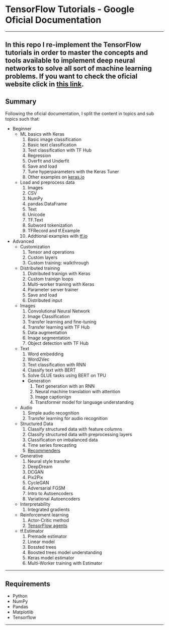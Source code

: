 # TensorFlow Tutorials - Google Oficial Documentation
---
In this repo I re-implement the TensorFlow tutorials in order to master the concepts and tools available to implement deep neural networks to solve all sort of machine learning problems.
If you want to check the oficial website click in [this link](https://www.tensorflow.org/learn).
---
## Summary

Following the oficial documentation, I split the content in topics and sub topics such that:
- Beginner
  * ML basics with Keras
    1. Basic image classification
    2. Basic text classification
    3. Text classification with TF Hub
    4. Regression
    5. Overfit and Underfit
    6. Save and load
    7. Tune hyperparameters with the Keras Tuner
    8. Other examples on [keras.io](https://keras.io/examples/)
  * Load and preprocess data
    1. Images
    2. CSV
    3. NumPy
    4. pandas.DataFrame
    5. Text
    6. Unicode
    7. TF.Text
    8. Subword tokenization
    9. TFRecord and tf.Example
    10. Addtional examples with [tf.io](https://github.com/tensorflow/io#tensorflow-io)
- Advanced
  * Customization
    1. Tensor and operations
    2. Custom layers
    3. Custom training: walkthrough
  * Distributed training
    1. Distributed trainign with Keras
    2. Custom trainign loops
    3. Multi-worker training with Keras
    4. Parameter server trainer
    5. Save and load
    6. Distributed input
  * Images
    1. Convolutional Neural Network
    2. Image Classification
    3. Transfer learning and fine-tuning
    4. Transfer learning with TF Hub
    5. Data augmentation
    6. Image segmentation
    7. Object detection with TF Hub
  * Text
    1. Word embedding
    2. Word2Vec
    3. Text classification with RNN
    4. Classify text with BERT
    5. Solve GLUE tasks using BERT on TPU
    - Generation
      1. Text generation with an RNN
      2. Neural machine translation with attention
      3. Image captionign
      4. Transformer model for language understanding
  * Audio
    1. Simple audio recognition
    2. Transfer learning for audio recognition
  * Structured Data
    1. Classify structured data with feature columns
    2. Classify structured data with preprocessing layers
    3. Classification on imbalanced data
    4. Time series forecasting
    5. [Recommenders](https://www.tensorflow.org/recommenders/examples/quickstart)
  * Generative
    1. Neural style transfer
    2. DeepDream
    3. DCGAN
    4. Pix2Pix
    5. CycleGAN
    6. Adversarial FGSM
    7. Intro to Autoencoders
    8. Variational Autoencoders
  * Interpretability
    1. Integrated gradients
  * Reinforcement learning
    1. Actor-Critic method
    2. [TensorFlow agents](https://www.tensorflow.org/agents)
  * tf.Estimator
    1. Premade estimator
    2. Linear model
    3. Bossted trees
    4. Boosted trees model understanding
    5. Keras model estimator
    6. Multi-Worker training with Estimator
---
## Requirements
* Python
* NumPy
* Pandas
* Matplotlib
* Tensorflow
---
